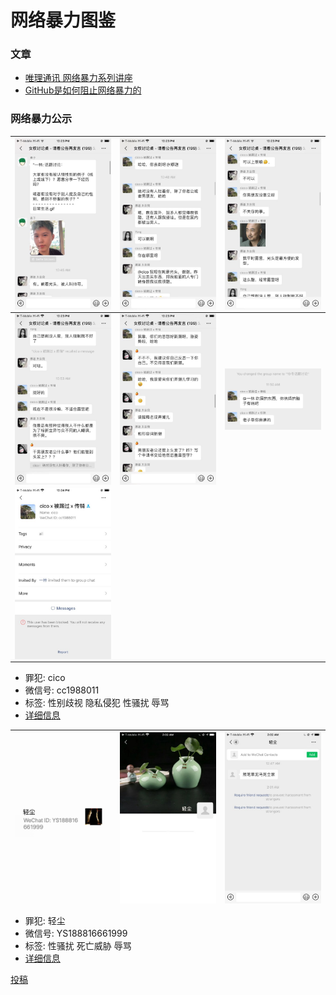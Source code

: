 # 网络暴力图鉴

### 文章
* [唯理通讯 网络暴力系列讲座](https://www.veritaschina.org/files/veritas_newsletter_2019_11_25.pdf)
* [GitHub是如何阻止网络暴力的](https://wild-flame.github.io/blog/how-to-stop-online-harassment/)


### 网络暴力公示
|<img width="300" src="index_files/MQH036zNQH_06b.jpg" style="max-width:100%;" align="top">|<img width="300" src="index_files/YXgAXMSl6x_22f.jpg" style="max-width:100%;" align="top">|<img width="300" src="index_files/ny772S1eCe_e71.jpg" style="max-width:100%;" align="top">|
|-------------|-------------|-------------|
|<img width="300" src="index_files/O3GWIBOATQ_77a.jpg" style="max-width:100%;" align="top">|<img width="300" src="index_files/WNbTcBH5PR_ddb.jpg" style="max-width:100%;" align="top">|<img width="300" src="index_files/VDISK957_s_a2a.jpg" style="max-width:100%;" align="top">|
|<img width="300" src="index_files/vU1uww8oZ6_3ce.jpg" style="max-width:100%;" align="top">|  |  |
* 罪犯: cico
* 微信号: cc1988011
* 标签: 性别歧视 隐私侵犯 性骚扰 辱骂
* [详细信息](https://t.me/online_violence/9)



|<img width="300" src="index_files/lrKbc1BGE4_55a.jpg" style="max-width:100%;" align="top">|<img width="300" src="index_files/oj20Q_CI3v_2f5.jpg" style="max-width:100%;" align="top">|<img width="300" src="index_files/pEqZWbxfKm_424.jpg" style="max-width:100%;" align="top">|
|-------------|-------------|-------------|
* 罪犯: 轻尘
* 微信号: YS188816661999
* 标签: 性骚扰 死亡威胁 辱骂
* [详细信息](https://t.me/online_violence/18)



[投稿](https://github.com/gaoyunzhi/cyberbully_record/issues/new)